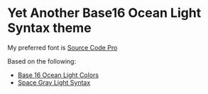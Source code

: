 # Yet Another Base16 Ocean Light Syntax theme

My preferred font is [Source Code Pro](https://github.com/adobe-fonts/source-code-pro)

Based on the following:

  - [Base 16 Ocean Light Colors](https://chriskempson.github.io/base16/#ocean)
  - [Space Gray Light Syntax](https://github.com/aesarius/spacegray-light-syntax)

